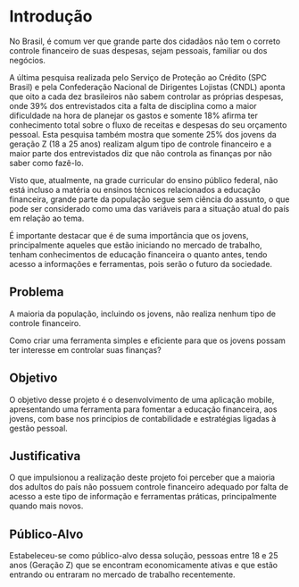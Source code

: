 # Introdução

No Brasil, é comum ver que grande parte dos cidadãos não tem o correto controle financeiro de suas despesas, sejam pessoais, familiar ou dos negócios.  

A última pesquisa realizada pelo Serviço de Proteção ao Crédito (SPC Brasil) e pela Confederação Nacional de Dirigentes Lojistas (CNDL) aponta que oito a cada dez brasileiros não sabem controlar as próprias despesas, onde 39% dos entrevistados cita a falta de disciplina como a maior dificuldade na hora de planejar os gastos e somente 18% afirma ter conhecimento total sobre o fluxo de receitas e despesas do seu orçamento pessoal. Esta pesquisa também mostra que somente 25% dos jovens da geração Z (18 a 25 anos) realizam algum tipo de controle financeiro e a maior parte dos entrevistados diz que não controla as finanças por não saber como fazê-lo. 

Visto que, atualmente, na grade curricular do ensino público federal, não está incluso a matéria ou ensinos técnicos relacionados a educação financeira, grande parte da população segue sem ciência do assunto, o que pode ser considerado como uma das variáveis para a situação atual do país em relação ao tema. 

É importante destacar que é de suma importância que os jovens, principalmente aqueles que estão iniciando no mercado de trabalho, tenham conhecimentos de educação financeira o quanto antes, tendo acesso a informações e ferramentas, pois serão o futuro da sociedade.

## Problema
A maioria da população, incluindo os jovens, não realiza nenhum tipo de controle financeiro.  

Como criar uma ferramenta simples e eficiente para que os jovens possam ter interesse em controlar suas finanças?

## Objetivo

O objetivo desse projeto é o desenvolvimento de uma aplicação mobile, apresentando uma ferramenta para fomentar a educação financeira, aos jovens, com base nos princípios de contabilidade e estratégias ligadas à gestão pessoal.

## Justificativa

O que impulsionou a realização deste projeto foi perceber que a maioria dos adultos do país não possuem controle financeiro adequado por falta de acesso a este tipo de informação e ferramentas práticas, principalmente quando mais novos.

## Público-Alvo

Estabeleceu-se como público-alvo dessa solução, pessoas entre 18 e 25 anos (Geração Z) que se encontram economicamente ativas e que estão entrando ou entraram no mercado de trabalho recentemente.
